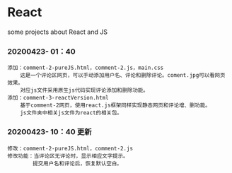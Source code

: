 # React
 some projects about React and JS

### 20200423- 01：40

```
添加：comment-2-pureJS.html，comment-2.js，main.css
	这是一个评论区网页，可以手动添加用户名、评论和删除评论。coment.jpg可以看网页效果。
	对应js文件采用原生js代码实现评论添加和删除功能。
添加：comment-3-reactVersion.html
	基于comment-2网页，使用react.js框架同样实现静态网页和评论增、删功能。
	js文件夹中相关js文件为react的相关包。
```

### 20200423- 10：40   更新

```
修改：comment-2-pureJS.html，comment-2.js
修改功能：当评论区无评论时，显示相应文字提示。
		提交用户名和评论后，恢复默认空白。
```

